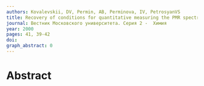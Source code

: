```yaml
---
authors: Kovalevskii, DV, Permin, AB, Perminova, IV, PetrosyanVS
title: Recovery of conditions for quantitative measuring the PMR spectra of humic acids
journal: Вестник Московского университета. Серия 2 -  Химия
year: 2000
pages: 41, 39-42
doi: 
graph_abstract: 0
---
```


# Abstract 

 